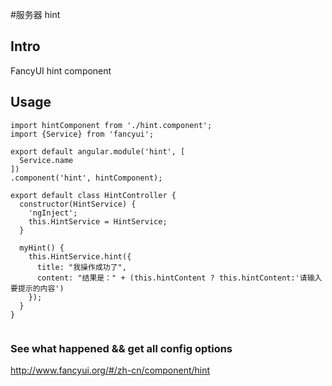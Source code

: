 #服务器 hint

## Intro

FancyUI hint component

## Usage

```
import hintComponent from './hint.component';
import {Service} from 'fancyui';

export default angular.module('hint', [
  Service.name
])
.component('hint', hintComponent);
```


```
export default class HintController {
  constructor(HintService) {
    'ngInject';
    this.HintService = HintService;
  }

  myHint() {
    this.HintService.hint({
      title: "我操作成功了",
      content: "结果是：" + (this.hintContent ? this.hintContent:'请输入要提示的内容')
    });
  }
}
  
```

### See what happened && get all config options 

http://www.fancyui.org/#/zh-cn/component/hint
